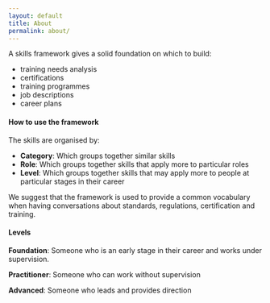 ```yaml
---
layout: default
title: About
permalink: about/
---
```

A skills framework gives a solid foundation on which to build:

- training needs analysis
- certifications
- training programmes
- job descriptions
- career plans

#### How to use the framework

The skills are organised by:

- **Category**: Which groups together similar skills
- **Role**: Which groups together skills that apply more to particular roles
- **Level**: Which groups together skills that may apply more to people at particular stages in their career

We suggest that the framework is used to provide a common vocabulary when having conversations about standards, regulations, certification and training.

#### Levels

**Foundation**: Someone who is an early stage in their career and works under supervision.

**Practitioner**: Someone who can work without supervision

**Advanced**: Someone who leads and provides direction
